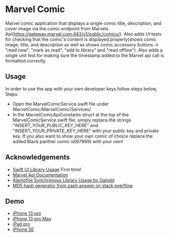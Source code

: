 # Marvel Comic

Marvel comic application that displays a single comic title, description, and cover image via the comic endpoint from Marvels Api(https://gateway.marvel.com:443/v1/public/comics/). Also adds UI tests for checking that the comic's content is displayed properly(shows comic image, title, and description as well as shows comic accessory buttons -> "read now", "mark as read", "add to library" and "read offline"). Also adds a single unit test for making sure the timestamp added to the Marvel api call is formatted correctly.


## Usage
In order to use the app with your own developer keys follow steps below,
Steps:
 * Open the MarvelComicService.swift file under MarvelComic/MarvelComic/Services/
 * In the MarvelComicApiConstants struct at the top of the MarvelComicService.swift file, simply replace the strings "INSERT_YOUR_PUBLIC_KEY_HERE" and "INSERT_YOUR_PRIVATE_KEY_HERE" with your public key and private key.
If you also want to show your own comic of choice replace the added Black panther comic id(67869) with your own!

## Acknowledgements

 - [Swift UI Library Usage](https://developer.apple.com/documentation/swiftui/) First time!
  - [Marvel Api Documentation](https://developer.marvel.com/docs)
 - [Alamofire Synchronous Library Usage by Dalodd](https://github.com/Dalodd/Alamofire-Synchronous)
 - [MD5 hash generator from zaph answer on stack overflow](https://stackoverflow.com/questions/32163848/how-can-i-convert-a-string-to-an-md5-hash-in-ios-using-swift)


## Demo

 - [iPhone 13 pro](https://www.kapwing.com/videos/627dfef0d8cb11008bbb7b57)
 - [iPhone 13 pro Max](https://www.kapwing.com/videos/627dff461438ee00ac591774)
 - [iPad pro](https://www.kapwing.com/videos/627dff6ad9aa430089ed20c2)
 - [iPhone SE](https://www.kapwing.com/videos/627dff934cfce20082f775cf)
